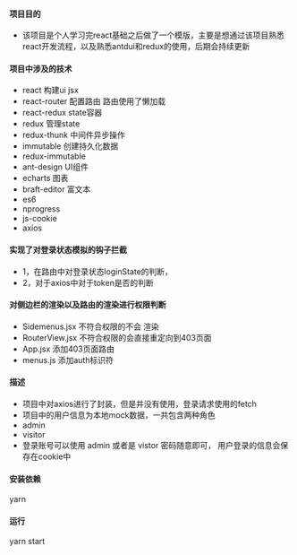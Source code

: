 #### 项目目的

+  该项目是个人学习完react基础之后做了一个模版，主要是想通过该项目熟悉react开发流程，以及熟悉antdui和redux的使用，后期会持续更新

#### 项目中涉及的技术

+ react  构建ui jsx
+ react-router  配置路由 路由使用了懒加载
+ react-redux  state容器
+ redux  管理state
+ redux-thunk  中间件异步操作
+ immutable 创建持久化数据
+ redux-immutable 
+ ant-design  UI组件
+ echarts 图表
+ braft-editor  富文本
+ es6
+ nprogress
+ js-cookie
+ axios

#### 实现了对登录状态模拟的钩子拦截

+ 1，在路由中对登录状态loginState的判断，
+ 2，对于axios中对于token是否的判断

#### 对侧边栏的渲染以及路由的渲染进行权限判断
 + Sidemenus.jsx 不符合权限的不会 渲染
 + RouterView.jsx 不符合权限的会直接重定向到403页面
 + App.jsx 添加403页面路由
 + menus.js 添加auth标识符
 
#### 描述

 + 项目中对axios进行了封装，但是并没有使用，登录请求使用的fetch
 + 项目中的用户信息为本地mock数据，一共包含两种角色
+ admin
+ visitor
+ 登录账号可以使用 admin 或者是 vistor 密码随意即可， 用户登录的信息会保存在cookie中

#### 安装依赖

yarn 

#### 运行

yarn start
